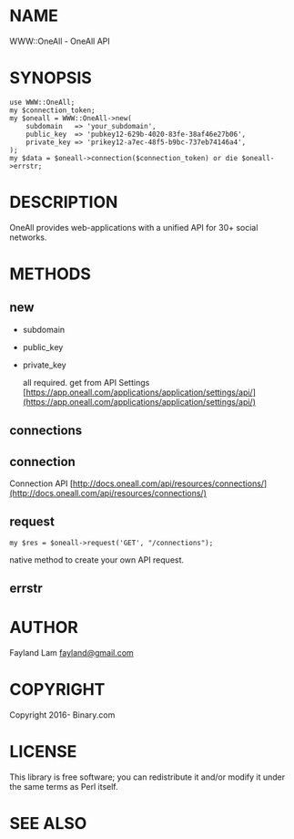 # NAME

WWW::OneAll - OneAll API

# SYNOPSIS

    use WWW::OneAll;
    my $connection_token;
    my $oneall = WWW::OneAll->new(
        subdomain   => 'your_subdomain',
        public_key  => 'pubkey12-629b-4020-83fe-38af46e27b06',
        private_key => 'prikey12-a7ec-48f5-b9bc-737eb74146a4',
    );
    my $data = $oneall->connection($connection_token) or die $oneall->errstr;

# DESCRIPTION

OneAll provides web-applications with a unified API for 30+ social networks.

# METHODS

## new

- subdomain
- public\_key
- private\_key

    all required. get from API Settings [https://app.oneall.com/applications/application/settings/api/](https://app.oneall.com/applications/application/settings/api/)

## connections

## connection

Connection API [http://docs.oneall.com/api/resources/connections/](http://docs.oneall.com/api/resources/connections/)

## request

    my $res = $oneall->request('GET', "/connections");

native method to create your own API request.

## errstr

# AUTHOR

Fayland Lam <fayland@gmail.com>

# COPYRIGHT

Copyright 2016- Binary.com

# LICENSE

This library is free software; you can redistribute it and/or modify
it under the same terms as Perl itself.

# SEE ALSO
